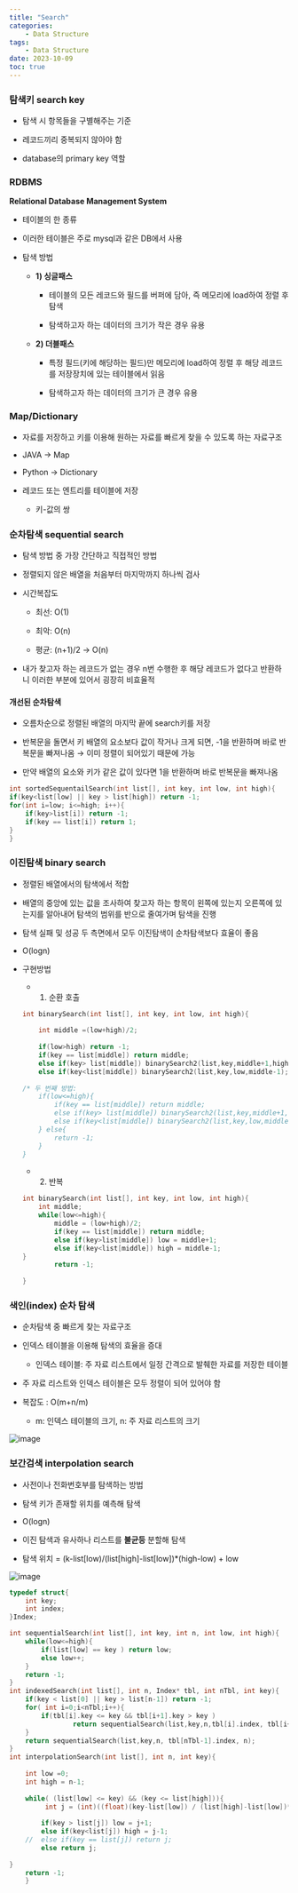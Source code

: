 ```yaml
---
title: "Search"
categories:
    - Data Structure
tags:
    - Data Structure
date: 2023-10-09
toc: true
---
```


### 탐색키 search key

- 탐색 시 항목들을 구별해주는 기준

- 레코드끼리 중복되지 않아야 함

- database의 primary key 역할

### RDBMS

**Relational Database Management System**

- 테이블의 한 종류

- 이러한 테이블은 주로 mysql과 같은 DB에서 사용

- 탐색 방법

    - **1) 싱글패스**

        - 테이블의 모든 레코드와 필드를 버퍼에 담아, 즉 메모리에 load하여 정렬 후 탐색

        - 탐색하고자 하는 데이터의 크기가 작은 경우 유용

    - **2) 더블패스**

        - 특정 필드(키에 해당하는 필드)만 메모리에 load하여 정렬 후 해당 레코드를 저장장치에 있는 테이블에서 읽음

        - 탐색하고자 하는 데이터의 크기가 큰 경우 유용

### Map/Dictionary

- 자료를 저장하고 키를 이용해 원하는 자료를 빠르게 찾을 수 있도록 하는 자료구조

- JAVA → Map

- Python → Dictionary

- 레코드 또는 엔트리를 테이블에 저장

    - 키-값의 쌍

### 순차탐색 sequential search

- 탐색 방법 중 가장 간단하고 직접적인 방법

- 정렬되지 않은 배열을 처음부터 마지막까지 하나씩 검사

- 시간복잡도

    - 최선: O(1)

    - 최악: O(n)

    - 평균: (n+1)/2 → O(n)

- 내가 찾고자 하는 레코드가 없는 경우 n번 수행한 후 해당 레코드가 없다고 반환하니 이러한 부분에 있어서 굉장히 비효율적

#### 개선된 순차탐색

- 오름차순으로 정렬된 배열의 마지막 끝에 search키를 저장

- 반복문을 돌면서 키 배열의 요소보다 값이 작거나 크게 되면, -1을 반환하며 바로 반복문을 빠져나옴 → 이미 정렬이 되어있기 때문에 가능

- 만약 배열의 요소와 키가 같은 값이 있다면 1을 반환하며 바로 반복문을 빠져나옴

```cpp
int sortedSequentailSearch(int list[], int key, int low, int high){
if(key<list[low] || key > list[high]) return -1;
for(int i=low; i<=high; i++){
	if(key>list[i]) return -1;
	if(key == list[i]) return 1;
} 
} 
```

### 이진탐색 binary search

- 정렬된 배열에서의 탐색에서 적합

- 배열의 중앙에 있는 값을 조사하여 찾고자 하는 항목이 왼쪽에 있는지 오른쪽에 있는지를 알아내어 탐색의 범위를 반으로 줄여가며 탐색을 진행

- 탐색 실패 및 성공 두 측면에서 모두 이진탐색이 순차탐색보다 효율이 좋음

- O(logn)

- 구현방법

    - 1) 순환 호출
    
    ```cpp
    int binarySearch(int list[], int key, int low, int high){
    	
    	int middle =(low+high)/2;
    	
    	if(low>high) return -1;
    	if(key == list[middle]) return middle;
    	else if(key> list[middle]) binarySearch2(list,key,middle+1,high);
    	else if(key<list[middle]) binarySearch2(list,key,low,middle-1);
    	
    /* 두 번째 방법: 
    	if(low<=high){
    		if(key == list[middle]) return middle;
    		else if(key> list[middle]) binarySearch2(list,key,middle+1,high);
    		else if(key<list[middle]) binarySearch2(list,key,low,middle-1);
    	} else{
    		return -1;
    	}
    }
    ```
    
    - 2) 반복
    
    ```cpp
    int binarySearch(int list[], int key, int low, int high){
    	int middle;
    	while(low<=high){
    		middle = (low+high)/2;
    		if(key == list[middle]) return middle;
    		else if(key>list[middle]) low = middle+1;
    		else if(key<list[middle]) high = middle-1;	
    }
    		return -1;
    	
    }
    ```
    

### 색인(index) 순차 탐색

- 순차탐색 중 빠르게 찾는 자료구조

- 인덱스 테이블을 이용해 탐색의 효율을 증대

    - 인덱스 테이블: 주 자료 리스트에서 일정 간격으로 발췌한 자료를 저장한 테이블

- 주 자료 리스트와 인덱스 테이블은 모두 정렬이 되어 있어야 함

- 복잡도 : O(m+n/m)

    - m: 인덱스 테이블의 크기, n: 주 자료 리스트의 크기

![image](https://github.com/dareunk/dareunk.github.io/assets/83913407/f5c16607-9657-462b-833e-3f5f95df2c80)

### 보간검색 interpolation search

- 사전이나 전화번호부를 탐색하는 방법

- 탐색 키가 존재할 위치를 예측해 탐색

- O(logn)

- 이진 탐색과 유사하나 리스트를 **불균등** 분할해 탐색

- 탐색 위치 = (k-list[low)/(list[high]-list[low])*(high-low) + low

![image](https://github.com/dareunk/dareunk.github.io/assets/83913407/9514522a-f38b-44d1-80c9-cd1991edc06f)

```cpp
typedef struct{
	int key;
	int index;
}Index;

int sequentialSearch(int list[], int key, int n, int low, int high){
	while(low<=high){
		if(list[low] == key ) return low;
		else low++;
	}
	return -1;
}
int indexedSearch(int list[], int n, Index* tbl, int nTbl, int key){
	if(key < list[0] || key > list[n-1]) return -1;
	for( int i=0;i<nTbl;i++){
		if(tbl[i].key <= key && tbl[i+1].key > key ) 
				return sequentialSearch(list,key,n,tbl[i].index, tbl[i+1].index);
	}
	return sequentialSearch(list,key,n, tbl[nTbl-1].index, n);
}
int interpolationSearch(int list[], int n, int key){
	
	int low =0;
	int high = n-1;
	
	while( (list[low] <= key) && (key <= list[high])){
		 int j = (int)((float)(key-list[low]) / (list[high]-list[low])*(high-low)+low);
		
		if(key > list[j]) low = j+1;
		else if(key<list[j]) high = j-1;
	//	else if(key == list[j]) return j;
		else return j;
		
}
	return -1;
	}
```